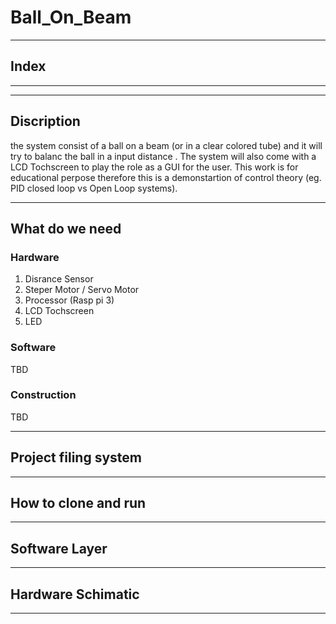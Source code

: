 # Ball_On_Beam
-------------------

## Index

---------------
--------------------

## Discription
the system consist of a ball on a beam (or in a clear colored tube) and it will try to balanc the ball in a input distance .
The system will also come with a LCD Tochscreen to play the role as a GUI for the user.
This work is for educational perpose therefore this is a demonstartion of control theory (eg. PID closed loop vs Open Loop systems).

-----------------------------------

## What do we need

### Hardware 

1. Disrance Sensor 
2. Steper Motor / Servo Motor
3. Processor (Rasp pi 3)
4. LCD Tochscreen 
5. LED 

### Software

TBD

### Construction 

TBD 

----------------

## Project filing system


---------------
## How to clone and run



----------------
## Software Layer


-------------
## Hardware Schimatic


-----------


